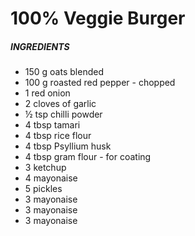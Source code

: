 # 100% Veggie Burger

##### INGREDIENTS

* 150 g oats blended  
* 100 g roasted red pepper - chopped
* 1 red onion
* 2 cloves of garlic
* ½ tsp chilli powder
* 4 tbsp tamari
* 4 tbsp rice flour
* 4 tbsp Psyllium husk
* 4 tbsp gram flour - for coating
* 3 ketchup
* 4 mayonaise
* 5 pickles
* 3 mayonaise
* 3 mayonaise
* 3 mayonaise








